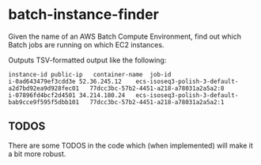 # batch-instance-finder

Given the name of an AWS Batch Compute Environment, find out which 
Batch jobs are running on which EC2 instances. 

Outputs TSV-formatted output like the following:

```
instance-id	public-ip	container-name	job-id
i-0ad643479ef3cdd3e	52.36.245.12	ecs-isoseq3-polish-3-default-a2d7bd92ea9d928fec01	77dcc3bc-57b2-4451-a218-a78031a2a5a2:8
i-07896fd4bcf2d4501	34.214.180.24	ecs-isoseq3-polish-3-default-bab9cce9f595f5dbb101	77dcc3bc-57b2-4451-a218-a78031a2a5a2:1
```

## TODOS

There are some TODOS in the code which (when implemented)  will make it a bit more robust.


